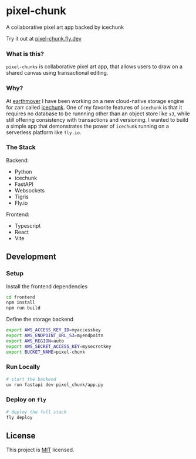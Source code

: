 # pixel-chunk
A collaborative pixel art app backed by icechunk

Try it out at [pixel-chunk.fly.dev](https://pixel-chunk.fly.dev)

### What is this?

`pixel-chunks` is collaborative pixel art app, that allows users to draw on a shared canvas using transactional editing. 

### Why?

At [earthmover](https://earthmover.io) I have been working on a new cloud-native storage engine for zarr called [icechunk](https://icechunk.io). One of my favorite features of `icechunk` is that it requires no database to be runnning other than an object store like `s3`, while still offering consistency with transactions and versioning. I wanted to build a simple app that demonstrates the power of `icechunk` running on a serverless platform like `fly.io`. 

### The Stack

Backend:

- Python
- icechunk
- FastAPI
- Websockets
- Tigris
- Fly.io

Frontend:

- Typescript
- React
- Vite

## Development

### Setup

Install the frontend dependencies

```bash
cd frontend
npm install
npm run build
```

Define the storage backend

```bash
export AWS_ACCESS_KEY_ID=myaccesskey
export AWS_ENDPOINT_URL_S3=myendpoitn
export AWS_REGION=auto
export AWS_SECRET_ACCESS_KEY=mysecretkey
export BUCKET_NAME=pixel-chunk
```

### Run Locally

```bash
# start the backend
uv run fastapi dev pixel_chunk/app.py
```

### Deploy on `fly`

```bash
# deploy the full stack
fly deploy
```

## License

This project is [MIT](./LICENSE) licensed.